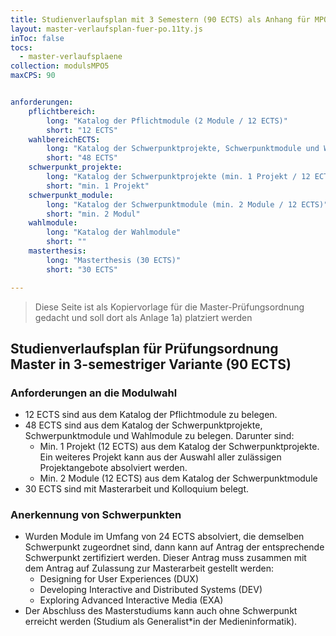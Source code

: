 ```yaml
---
title: Studienverlaufsplan mit 3 Semestern (90 ECTS) als Anhang für MPO5
layout: master-verlaufsplan-fuer-po.11ty.js
inToc: false
tocs:
  - master-verlaufsplaene
collection: modulsMPO5
maxCPS: 90


anforderungen:
    pflichtbereich:
        long: "Katalog der Pflichtmodule (2 Module / 12 ECTS)"
        short: "12 ECTS"
    wahlbereichECTS: 
        long: "Katalog der Schwerpunktprojekte, Schwerpunktmodule und Wahlmodule (48 ECTS)"
        short: "48 ECTS"
    schwerpunkt_projekte:
        long: "Katalog der Schwerpunktprojekte (min. 1 Projekt / 12 ECTS)"
        short: "min. 1 Projekt"
    schwerpunkt_module:
        long: "Katalog der Schwerpunktmodule (min. 2 Module / 12 ECTS)"
        short: "min. 2 Modul"
    wahlmodule:
        long: "Katalog der Wahlmodule"
        short: ""
    masterthesis:
        long: "Masterthesis (30 ECTS)"
        short: "30 ECTS"

---
```


> Diese Seite ist als Kopiervorlage für die Master-Prüfungsordnung gedacht und soll dort als Anlage 1a) platziert werden

## Studienverlaufsplan für Prüfungsordnung Master in 3-semestriger Variante (90 ECTS)

### Anforderungen an die Modulwahl
* 12 ECTS sind aus dem Katalog der Pflichtmodule zu belegen.
* 48 ECTS sind aus dem Katalog der Schwerpunktprojekte, Schwerpunktmodule und Wahlmodule zu belegen. Darunter sind:
    * Min. 1 Projekt (12 ECTS) aus dem Katalog der Schwerpunktprojekte. Ein weiteres Projekt kann aus der Auswahl aller zulässigen Projektangebote absolviert werden.
    * Min. 2 Module (12 ECTS) aus dem Katalog der Schwerpunktmodule
* 30 ECTS sind mit Masterarbeit und Kolloquium belegt.

### Anerkennung von Schwerpunkten
* Wurden Module im Umfang von 24 ECTS absolviert, die demselben Schwerpunkt zugeordnet sind, dann kann auf Antrag der entsprechende Schwerpunkt zertifiziert werden. Dieser Antrag muss zusammen mit dem Antrag auf Zulassung zur Masterarbeit gestellt werden:
    * Designing for User Experiences (DUX)
    * Developing Interactive and Distributed Systems (DEV)
    * Exploring Advanced Interactive Media (EXA)
* Der Abschluss des Masterstudiums kann auch ohne Schwerpunkt erreicht werden (Studium als Generalist\*in der Medieninformatik).